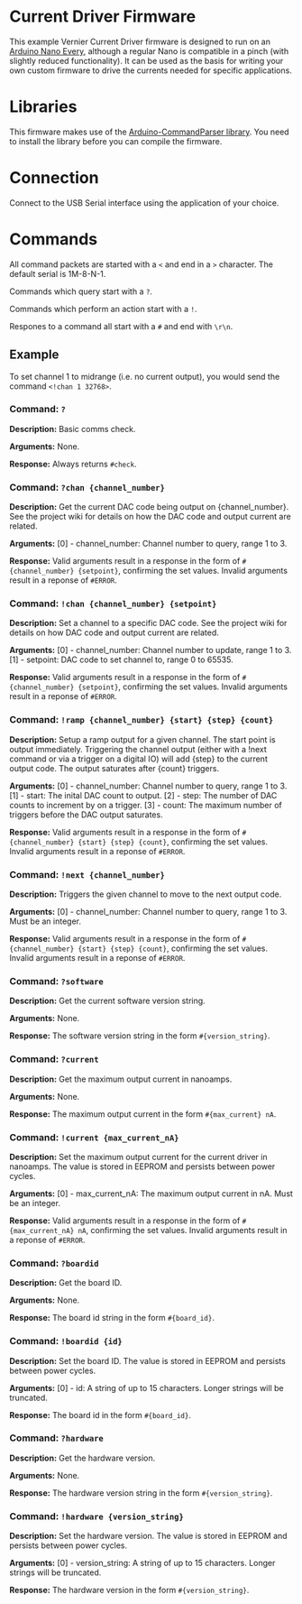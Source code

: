 # Current Driver Firmware

This example Vernier Current Driver firmware is designed to run on an [Arduino Nano Every](), although a regular Nano is compatible in a pinch (with slightly reduced functionality). It can be used as the basis for writing your own custom firmware to drive the currents needed for specific applications.

# Libraries

This firmware makes use of the [Arduino-CommandParser library](https://github.com/Uberi/Arduino-CommandParser). You need to install the library before you can compile the firmware.

# Connection

Connect to the USB Serial interface using the application of your choice.

# Commands

All command packets are started with a `<` and end in a `>` character. The default serial is 1M-8-N-1.

Commands which query start with a `?`.

Commands which perform an action start with a `!`.

Respones to a command all start with a `#` and end with `\r\n`.

## Example

To set channel 1 to midrange (i.e. no current output), you would send the command `<!chan 1 32768>`.

### Command: `?`

**Description:**
Basic comms check.

**Arguments:**
None.

**Response:**
Always returns `#check`.

### Command: `?chan {channel_number}`

**Description:**
Get the current DAC code being output on {channel_number}. See the project wiki for details on how the DAC code and output current are related.

**Arguments:**
[0] - channel_number: Channel number to query, range 1 to 3.

**Response:**
Valid arguments result in a response in the form of `#{channel_number} {setpoint}`, confirming the set values.
Invalid arguments result in a reponse of `#ERROR`.

### Command: `!chan {channel_number} {setpoint}`

**Description:**
Set a channel to a specific DAC code. See the project wiki for details on how DAC code and output current are related.

**Arguments:**
[0] - channel_number: Channel number to update, range 1 to 3.
[1] - setpoint: DAC code to set channel to, range 0 to 65535.

**Response:**
Valid arguments result in a response in the form of `#{channel_number} {setpoint}`, confirming the set values.
Invalid arguments result in a reponse of `#ERROR`.

### Command: `!ramp {channel_number} {start} {step} {count}`

**Description:**
Setup a ramp output for a given channel. The start point is output immediately. Triggering the channel output (either with a !next command or via a trigger on a digital IO) will add {step} to the current output code. The output saturates after {count} triggers.

**Arguments:**
[0] - channel_number: Channel number to query, range 1 to 3.
[1] - start: The inital DAC count to output.
[2] - step: The number of DAC counts to increment by on a trigger.
[3] - count: The maximum number of triggers before the DAC output saturates.

**Response:**
Valid arguments result in a response in the form of `#{channel_number} {start} {step} {count}`, confirming the set values.
Invalid arguments result in a reponse of `#ERROR`.

### Command: `!next {channel_number}`

**Description:**
Triggers the given channel to move to the next output code.

**Arguments:**
[0] - channel_number: Channel number to query, range 1 to 3. Must be an integer.

**Response:**
Valid arguments result in a response in the form of `#{channel_number} {start} {step} {count}`, confirming the set values.
Invalid arguments result in a reponse of `#ERROR`.

### Command: `?software`

**Description:**
Get the current software version string.

**Arguments:**
None.

**Response:**
The software version string in the form `#{version_string}`.

### Command: `?current`

**Description:**
Get the maximum output current in nanoamps.

**Arguments:**
None.

**Response:**
The maximum output current in the form `#{max_current} nA`.

### Command: `!current {max_current_nA}`

**Description:**
Set the maximum output current for the current driver in nanoamps.
The value is stored in EEPROM and persists between power cycles.

**Arguments:**
[0] - max_current_nA: The maximum output current in nA. Must be an integer.

**Response:**
Valid arguments result in a response in the form of `#{max_current_nA} nA`, confirming the set values.
Invalid arguments result in a reponse of `#ERROR`.

### Command: `?boardid`

**Description:**
Get the board ID.

**Arguments:**
None.

**Response:**
The board id string in the form `#{board_id}`.

### Command: `!boardid {id}`

**Description:**
Set the board ID.
The value is stored in EEPROM and persists between power cycles.

**Arguments:**
[0] - id: A string of up to 15 characters. Longer strings will be truncated.

**Response:**
The board id in the form `#{board_id}`.

### Command: `?hardware`

**Description:**
Get the hardware version.

**Arguments:**
None.

**Response:**
The hardware version string in the form `#{version_string}`.

### Command: `!hardware {version_string}`

**Description:**
Set the hardware version.
The value is stored in EEPROM and persists between power cycles.

**Arguments:**
[0] - version_string: A string of up to 15 characters. Longer strings will be truncated.

**Response:**
The hardware version in the form `#{version_string}`.
